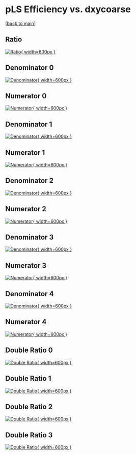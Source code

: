 # pLS Efficiency vs. dxycoarse

[[back to main](./)]



## Ratio

[![Ratio](../mtv/var/pLS_base_211_-1_eff_dxycoarse.png){ width=600px }](../mtv/var/pLS_base_211_-1_eff_dxycoarse.pdf)

## Denominator 0

[![Denominator](../mtv/den/pLS_base_211_-1_eff_dxycoarse_den0.png){ width=600px }](../mtv/den/pLS_base_211_-1_eff_dxycoarse_den0.pdf)

## Numerator 0

[![Numerator](../mtv/num/pLS_base_211_-1_eff_dxycoarse_num0.png){ width=600px }](../mtv/num/pLS_base_211_-1_eff_dxycoarse_num0.pdf)

## Denominator 1

[![Denominator](../mtv/den/pLS_base_211_-1_eff_dxycoarse_den1.png){ width=600px }](../mtv/den/pLS_base_211_-1_eff_dxycoarse_den1.pdf)

## Numerator 1

[![Numerator](../mtv/num/pLS_base_211_-1_eff_dxycoarse_num1.png){ width=600px }](../mtv/num/pLS_base_211_-1_eff_dxycoarse_num1.pdf)

## Denominator 2

[![Denominator](../mtv/den/pLS_base_211_-1_eff_dxycoarse_den2.png){ width=600px }](../mtv/den/pLS_base_211_-1_eff_dxycoarse_den2.pdf)

## Numerator 2

[![Numerator](../mtv/num/pLS_base_211_-1_eff_dxycoarse_num2.png){ width=600px }](../mtv/num/pLS_base_211_-1_eff_dxycoarse_num2.pdf)

## Denominator 3

[![Denominator](../mtv/den/pLS_base_211_-1_eff_dxycoarse_den3.png){ width=600px }](../mtv/den/pLS_base_211_-1_eff_dxycoarse_den3.pdf)

## Numerator 3

[![Numerator](../mtv/num/pLS_base_211_-1_eff_dxycoarse_num3.png){ width=600px }](../mtv/num/pLS_base_211_-1_eff_dxycoarse_num3.pdf)

## Denominator 4

[![Denominator](../mtv/den/pLS_base_211_-1_eff_dxycoarse_den4.png){ width=600px }](../mtv/den/pLS_base_211_-1_eff_dxycoarse_den4.pdf)

## Numerator 4

[![Numerator](../mtv/num/pLS_base_211_-1_eff_dxycoarse_num4.png){ width=600px }](../mtv/num/pLS_base_211_-1_eff_dxycoarse_num4.pdf)

## Double Ratio 0

[![Double Ratio](../mtv/ratio/pLS_base_211_-1_eff_dxycoarse_ratio0.png){ width=600px }](../mtv/ratio/pLS_base_211_-1_eff_dxycoarse_ratio0.pdf)

## Double Ratio 1

[![Double Ratio](../mtv/ratio/pLS_base_211_-1_eff_dxycoarse_ratio1.png){ width=600px }](../mtv/ratio/pLS_base_211_-1_eff_dxycoarse_ratio1.pdf)

## Double Ratio 2

[![Double Ratio](../mtv/ratio/pLS_base_211_-1_eff_dxycoarse_ratio2.png){ width=600px }](../mtv/ratio/pLS_base_211_-1_eff_dxycoarse_ratio2.pdf)

## Double Ratio 3

[![Double Ratio](../mtv/ratio/pLS_base_211_-1_eff_dxycoarse_ratio3.png){ width=600px }](../mtv/ratio/pLS_base_211_-1_eff_dxycoarse_ratio3.pdf)

